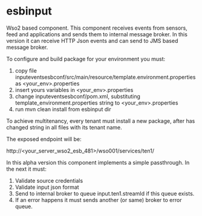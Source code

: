 esbinput
========================================================

Wso2 based component.
This component receives events from sensors, feed and applications and sends them to internal message broker.
In this version it can receive HTTP Json events and can send to JMS based message broker.

To configure and build package for your environment you must:

1. copy file inputeventsesbconf/src/main/resource/template.environment.properties as <your_env>.properties  
2. insert yours variables in <your_env>.properties
3. change inputeventsesbconf/pom.xml, substituting template_environment.properties string to <your_env>.properties
2. run mvn clean install from esbinput dir

To achieve multitenancy, every tenant must install a new package, after has changed <tenant1> string in all files with its tenant name.

The exposed endpoint will be:

http://<your_server_wso2_esb_481>/wso001/services/ten1/<streamId>


In this alpha version this component implements a simple passthrough. In the next it must:
1. Validate source credentials
2. Validate input json format
3. Send to internal broker to queue input.ten1.streamId if this queue exists.
4. If an error happens it must sends another (or same) broker to error queue.
